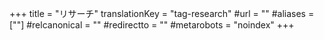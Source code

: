 +++
title = "リサーチ"
translationKey = "tag-research"
#url = ""
#aliases = [""]
#relcanonical = ""
#redirectto = ""
#metarobots = "noindex"
+++
